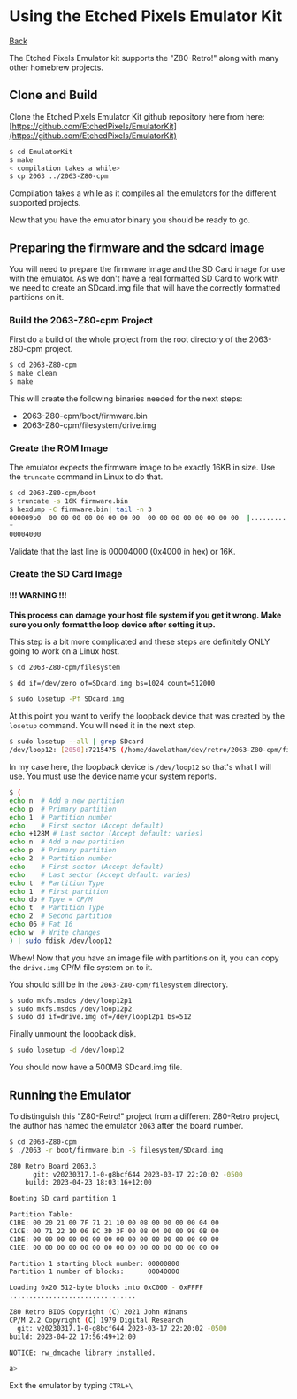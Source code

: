 # Using the Etched Pixels Emulator Kit

[Back](./README.md)

The Etched Pixels Emulator kit supports the "Z80-Retro!" along with many other
homebrew projects.  

## Clone and Build

Clone the Etched Pixels Emulator Kit github repository here from here:
[https://github.com/EtchedPixels/EmulatorKit](https://github.com/EtchedPixels/EmulatorKit)

```bash
$ cd EmulatorKit
$ make
< compilation takes a while>
$ cp 2063 ../2063-Z80-cpm
```

Compilation takes a while as it compiles all the emulators for the different
supported projects.

Now that you have the emulator binary you should be ready to go.

## Preparing the firmware and the sdcard image

You will need to prepare the firmware image and the SD Card image for use
with the emulator.  As we don't have a real formatted SD Card to work with
we need to create an SDcard.img file that will have the correctly formatted
partitions on it.

### Build the 2063-Z80-cpm Project

First do a build of the whole project from the root directory of the
2063-z80-cpm project.

```bash
$ cd 2063-Z80-cpm
$ make clean
$ make
```

This will create the following binaries needed for the next steps:

- 2063-Z80-cpm/boot/firmware.bin
- 2063-Z80-cpm/filesystem/drive.img

### Create the ROM Image

The emulator expects the firmware image to be exactly 16KB in size.  Use the
`truncate` command in Linux to do that.

```bash
$ cd 2063-Z80-cpm/boot
$ truncate -s 16K firmware.bin
$ hexdump -C firmware.bin| tail -n 3
000009b0  00 00 00 00 00 00 00 00  00 00 00 00 00 00 00 00  |................|
*
00004000
```

Validate that the last line is 00004000 (0x4000 in hex) or 16K.

### Create the SD Card Image

#### !!! WARNING !!! ####

**This process can damage your host file system if you get it wrong.  Make sure
you only format the loop device after setting it up.**

This step is a bit more complicated and these steps are definitely ONLY going
to work on a Linux host.

```bash
$ cd 2063-Z80-cpm/filesystem

$ dd if=/dev/zero of=SDcard.img bs=1024 count=512000

$ sudo losetup -Pf SDcard.img
```

At this point you want to verify the loopback device that was created by the
`losetup` command.  You will need it in the next step.

```bash
$ sudo losetup --all | grep SDcard
/dev/loop12: [2050]:7215475 (/home/davelatham/dev/retro/2063-Z80-cpm/filesystem/SDcard.img)
```

In my case here, the loopback device is `/dev/loop12` so that's what I will use.
You must use the device name your system reports.

```bash
$ (
echo n  # Add a new partition
echo p  # Primary partition
echo 1  # Partition number
echo    # First sector (Accept default)
echo +128M # Last sector (Accept default: varies)
echo n  # Add a new partition
echo p  # Primary partition
echo 2  # Partition number
echo    # First sector (Accept default)
echo    # Last sector (Accept default: varies)
echo t  # Partition Type
echo 1  # First partition
echo db # Tpye = CP/M
echo t  # Partition Type
echo 2  # Second partition
echo 06 # Fat 16
echo w  # Write changes
) | sudo fdisk /dev/loop12
```

Whew! Now that you have an image file with partitions on it, you can copy the
`drive.img` CP/M file system on to it.

You should still be in the `2063-Z80-cpm/filesystem` directory.

```bash
$ sudo mkfs.msdos /dev/loop12p1
$ sudo mkfs.msdos /dev/loop12p2
$ sudo dd if=drive.img of=/dev/loop12p1 bs=512
```

Finally unmount the loopback disk.

```bash
$ sudo losetup -d /dev/loop12
```

You should now have a 500MB SDcard.img file.

## Running the Emulator

To distinguish this "Z80-Retro!" project from a different
Z80-Retro project, the author has named the emulator `2063` after the board
number.

```bash
$ cd 2063-Z80-cpm
$ ./2063 -r boot/firmware.bin -S filesystem/SDcard.img

Z80 Retro Board 2063.3
      git: v20230317.1-0-g8bcf644 2023-03-17 22:20:02 -0500
    build: 2023-04-23 18:03:16+12:00

Booting SD card partition 1

Partition Table:
C1BE: 00 20 21 00 7F 71 21 10 00 08 00 00 00 00 04 00
C1CE: 00 71 22 10 06 BC 3D 3F 00 08 04 00 00 98 0B 00
C1DE: 00 00 00 00 00 00 00 00 00 00 00 00 00 00 00 00
C1EE: 00 00 00 00 00 00 00 00 00 00 00 00 00 00 00 00

Partition 1 starting block number: 00000800
Partition 1 number of blocks:      00040000

Loading 0x20 512-byte blocks into 0xC000 - 0xFFFF
................................

Z80 Retro BIOS Copyright (C) 2021 John Winans
CP/M 2.2 Copyright (C) 1979 Digital Research
  git: v20230317.1-0-g8bcf644 2023-03-17 22:20:02 -0500
build: 2023-04-22 17:56:49+12:00

NOTICE: rw_dmcache library installed.

a>
```

Exit the emulator by typing `CTRL+\`

